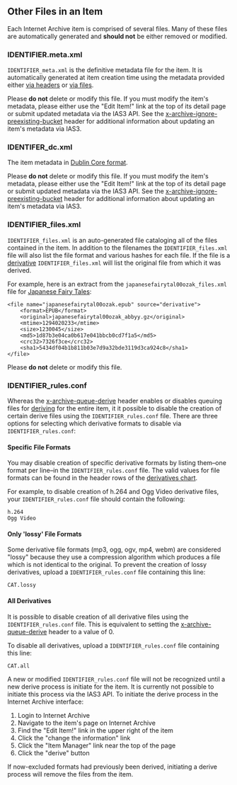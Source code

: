## Other Files in an Item

Each Internet Archive item is comprised of several files. Many of these files are automatically generated and **should not** be either removed or modified.

### IDENTIFIER.meta.xml

`IDENTIFIER_meta.xml` is the definitive metadata file for the item. It is automatically generated at item creation time using the metadata provided either [via headers](./metadata.md) or [via files](./metadatafiles.md).

Please **do not** delete or modify this file. If you must modify the item's metadata, please either use the "Edit Item!" link at the top of its detail page or submit updated metadata via the IAS3 API. See the [x-archive-ignore-preexisting-bucket](./headers.md) header for additional information about updating an item's metadata via IAS3.

### IDENTIFER_dc.xml

The item metadata in [Dublin Core format](http://dublincore.org/).

Please **do not** delete or modify this file. If you must modify the item's metadata, please either use the "Edit Item!" link at the top of its detail page or submit updated metadata via the IAS3 API. See the [x-archive-ignore-preexisting-bucket](./headers.md) header for additional information about updating an item's metadata via IAS3.


### IDENTIFIER_files.xml

`IDENTIFIER_files.xml` is an auto-generated file cataloging all of the files contained in the item. In addition to the filenames the `IDENTIFIER_files.xml` file will also list the file format and various hashes for each file. If the file is a [derivative](http://www.archive.org/help/derivatives.php) `IDENTIFIER_files.xml` will list the original file from which it was derived.

For example, here is an extract from the `japanesefairytal00ozak_files.xml` file for [Japanese Fairy Tales](http://www.archive.org/details/japanesefairytal00ozak):

    <file name="japanesefairytal00ozak.epub" source="derivative">
        <format>EPUB</format>
        <original>japanesefairytal00ozak_abbyy.gz</original>
        <mtime>1294020233</mtime>
        <size>1230045</size>
        <md5>1d87b3e04ca0b617e041bbcb0cd7f1a5</md5>
        <crc32>7326f3ce</crc32>
        <sha1>5434df04b1b811b03e7d9a32bde3119d3ca924c8</sha1>
    </file>

Please **do not** delete or modify this file.

### IDENTIFIER_rules.conf

Whereas the [x-archive-queue-derive](./headers.md) header enables or disables queuing files for [deriving](http://www.archive.org/help/derivatives.php) for the entire item, it it possible to disable the creation of certain derive files using the `IDENTIFIER_rules.conf` file. There are three options for selecting which derivative formats to disable via `IDENTIFIER_rules.conf`:

#### Specific File Formats

You may disable creation of specific derivative formats by listing them–one format per line–in the `IDENTIFIER_rules.conf` file. The valid values for file formats can be found in the header rows of the [derivatives chart](http://www.archive.org/help/derivatives.php).

For example, to disable creation of h.264 and Ogg Video derivative files, your `IDENTIFIER_rules.conf` file should contain the following:

    h.264
    Ogg Video

#### Only 'lossy' File Formats

Some derivative file formats (mp3, ogg, ogv, mp4, webm) are considered "lossy" because they use a compression algorithm which produces a file which is not identical to the original. To prevent the creation of lossy derivatives, upload a `IDENTIFIER_rules.conf` file containing this line:

    CAT.lossy

#### All Derivatives

It is possible to disable creation of all derivative files using the `IDENTIFIER_rules.conf` file. This is equivalent to setting the [x-archive-queue-derive](./headers.md) header to a value of 0.

To disable all derivatives, upload a `IDENTIFIER_rules.conf` file containing this line:

    CAT.all

A new or modified `IDENTIFIER_rules.conf` file will not be recognized until a new derive process is initiate for the item. It is currently not possible to initiate this process via the IAS3 API. To initiate the derive process in the Internet Archive interface:

 1. Login to Internet Archive
 1. Navigate to the item's page on Internet Archive
 1. Find the "Edit Item!" link in the upper right of the item
 1. Click the "change the information" link
 1. Click the "Item Manager" link near the top of the page
 1. Click the "derive" button

If now-excluded formats had previously been derived, initiating a derive process will remove the files from the item.
